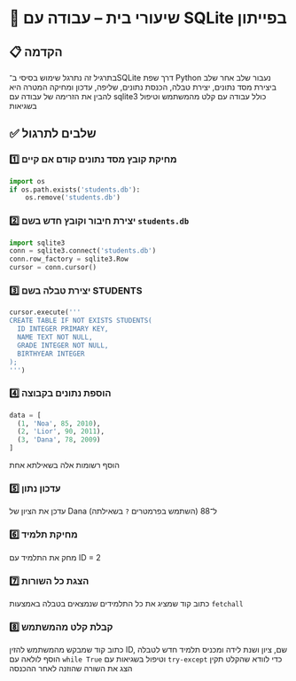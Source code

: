 # 🧠 שיעורי בית – עבודה עם SQLite בפייתון

## 📋 הקדמה

בתרגיל זה נתרגל שימוש בסיסי ב־SQLite דרך שפת Python
נעבור שלב אחר שלב ביצירת מסד נתונים, יצירת טבלה, הכנסת נתונים, שליפה, עדכון ומחיקה
המטרה היא להבין את הזרימה של עבודה עם sqlite3 כולל עבודה עם קלט מהמשתמש וטיפול בשגיאות

## ✅ שלבים לתרגול

### 1️⃣ מחיקת קובץ מסד נתונים קודם אם קיים

```python
import os
if os.path.exists('students.db'):
    os.remove('students.db')
```

### 2️⃣ יצירת חיבור וקובץ חדש בשם `students.db`

```python
import sqlite3
conn = sqlite3.connect('students.db')
conn.row_factory = sqlite3.Row
cursor = conn.cursor()
```

### 3️⃣ יצירת טבלה בשם STUDENTS

```python
cursor.execute('''
CREATE TABLE IF NOT EXISTS STUDENTS(
  ID INTEGER PRIMARY KEY,
  NAME TEXT NOT NULL,
  GRADE INTEGER NOT NULL,
  BIRTHYEAR INTEGER
);
''')
```

### 4️⃣ הוספת נתונים בקבוצה

```python
data = [
  (1, 'Noa', 85, 2010),
  (2, 'Lior', 90, 2011),
  (3, 'Dana', 78, 2009)
]
```

הוסף רשומות אלה בשאילתא אחת

### 5️⃣ עדכון נתון

עדכן את הציון של Dana ל־88
(השתמש בפרמטרים `?` בשאילתה)

### 6️⃣ מחיקת תלמיד

מחק את התלמיד עם ID = 2

### 7️⃣ הצגת כל השורות

כתוב קוד שמציג את כל התלמידים שנמצאים בטבלה באמצעות `fetchall`

### 8️⃣ קבלת קלט מהמשתמש

כתוב קוד שמבקש מהמשתמש להזין ID, שם, ציון ושנת לידה ומכניס תלמיד חדש לטבלה
הוסף לולאה עם `while True` וטיפול בשגיאות עם `try-except` כדי לוודא שהקלט תקין
הצג את השורה שהוזנה לאחר ההכנסה

